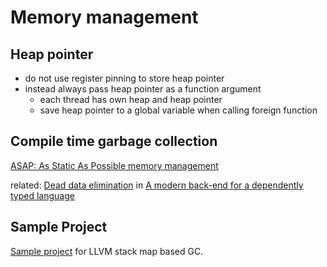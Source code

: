 # Memory management

## Heap pointer
- do not use register pinning to store heap pointer
- instead always pass heap pointer as a function argument
  - each thread has own heap and heap pointer
  - save heap pointer to a global variable when calling foreign function

## Compile time garbage collection
[ASAP: As Static As Possible memory management](http://www.cl.cam.ac.uk/techreports/UCAM-CL-TR-908.html)

related: [Dead data elimination](http://nbviewer.jupyter.org/github/grin-tech/grin/blob/master/papers/MoL-2010-19.text.pdf#page=55) in [A modern back-end for a dependently typed language](http://nbviewer.jupyter.org/github/grin-tech/grin/blob/master/papers/MoL-2010-19.text.pdf)

## Sample Project
[Sample project](https://github.com/robinvd/lang-experiments) for LLVM stack map based GC.
